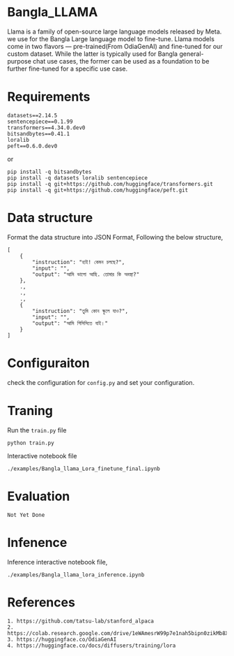 # Bangla_LLAMA

Llama is a family of open-source large language models released by Meta. we use for the Bangla Large language model to fine-tune. Llama models come in two flavors — pre-trained(From OdiaGenAI) and fine-tuned for our custom dataset. While the latter is typically used for Bangla general-purpose chat use cases, the former can be used as a foundation to be further fine-tuned for a specific use case.

# Requirements
```
datasets==2.14.5
sentencepiece==0.1.99
transformers==4.34.0.dev0
bitsandbytes==0.41.1
loralib
peft==0.6.0.dev0

```
or 
```
pip install -q bitsandbytes
pip install -q datasets loralib sentencepiece
pip install -q git+https://github.com/huggingface/transformers.git
pip install -q git+https://github.com/huggingface/peft.git
```


# Data structure

Format the data structure into JSON Format, Following the below structure,

```
[
    {
        "instruction": "হাই! কেমন চলছে?",
        "input": "",
        "output": "আমি ভালো আছি. তোমার কি অবস্থা?"
    },
    .,
    .,
    .,
    {
        "instruction": "তুমি কোন স্কুলে যাও?",
        "input": "",
        "output": "আমি পিসিসিতে যাই।"
    }
]
```


# Configuraiton

check the configuration for ```config.py``` and set your configuration.

# Traning

Run the ```train.py``` file

```
python train.py
```

Interactive notebook file 
```
./examples/Bangla_llama_Lora_finetune_final.ipynb
```

# Evaluation

```
Not Yet Done
```

# Infenence
Inference interactive notebook file, 
```
./examples/Bangla_llama_lora_inference.ipynb
```
# References
```
1. https://github.com/tatsu-lab/stanford_alpaca
2. https://colab.research.google.com/drive/1eWAmesrW99p7e1nah5bipn0zikMb8XYC
3. https://huggingface.co/OdiaGenAI
4. https://huggingface.co/docs/diffusers/training/lora
```






